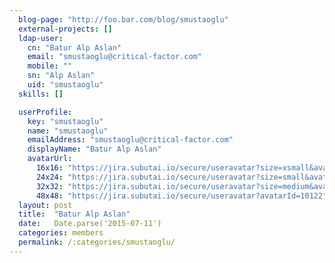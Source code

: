 ```yaml
---
  blog-page: "http://foo.bar.com/blog/smustaoglu"
  external-projects: []
  ldap-user: 
    cn: "Batur Alp Aslan"
    email: "smustaoglu@critical-factor.com"
    mobile: ""
    sn: "Alp Aslan"
    uid: "smustaoglu"
  skills: []

  userProfile: 
    key: "smustaoglu"
    name: "smustaoglu"
    emailAddress: "smustaoglu@critical-factor.com"
    displayName: "Batur Alp Aslan"
    avatarUrl: 
      16x16: "https://jira.subutai.io/secure/useravatar?size=xsmall&avatarId=10122"
      24x24: "https://jira.subutai.io/secure/useravatar?size=small&avatarId=10122"
      32x32: "https://jira.subutai.io/secure/useravatar?size=medium&avatarId=10122"
      48x48: "https://jira.subutai.io/secure/useravatar?avatarId=10122"
  layout: post
  title:  "Batur Alp Aslan"
  date:   Date.parse('2015-07-11')
  categories: members
  permalink: /:categories/smustaoglu/
---
```

